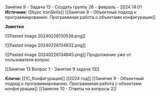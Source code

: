 
Занятие 9 - Задача 13 - Создать группу
 26 - февраль - 2024  14:01 
***Источник:***  [[Курс IronSkills]] [[Занятие 9 - Объектный подход к программированию. Программная работа с объектами конфигурации]]

***Заметка*** 

![[Pasted image 20240226130538.png]]

![[Pasted image 20240226134832.png]]

![[Pasted image 20240226134845.png]]
Продолжение уже от пользователя вопрос

[[Занятие 13 Вопрос 1 - Занятие 9 задача 13]]

***Ключи:*** [[1С_Конфигурация]] [[2024 год]]  [[Занятие 9 - Объектный подход к программированию. Программная работа с объектами конфигурации]] [[Занятие 10 - Ответы на вопросы 2]]